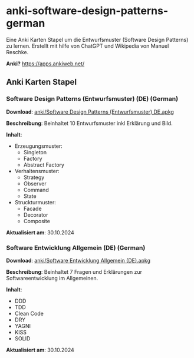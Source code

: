 # anki-software-design-patterns-german
Eine Anki Karten Stapel um die Entwurfsmuster (Software Design Patterns) zu lernen.
Erstellt mit hilfe von ChatGPT und Wikipedia von Manuel Reschke.

**Anki?** https://apps.ankiweb.net/

## Anki Karten Stapel

### Software Design Patterns (Entwurfsmuster) (DE) (German)

**Download**: [anki/Software Design Patterns (Entwurfsmuster) DE.apkg](anki/Software%20Design%20Patterns%20(Entwurfsmuster)%20DE.apkg)

**Beschreibung**: Beinhaltet 10 Entwurfsmuster inkl Erklärung und Bild.

**Inhalt**:
* Erzeugungsmuster:
    *  Singleton
    *  Factory
    *  Abstract Factory
* Verhaltensmuster:
    *  Strategy
    *  Observer
    *  Command
    *  State
* Struckturmuster:
    *  Facade
    *  Decorator
    *  Composite

**Aktualisiert am**: 30.10.2024


### Software Entwicklung Allgemein (DE) (German)

**Download**: [anki/Software Entwicklung Allgemein (DE).apkg](anki/Software%20Entwicklung%20Allgemein%20(DE).apkg)

**Beschreibung**: Beinhaltet 7 Fragen und Erklärungen zur Softwareentwicklung im Allgemeinen.

**Inhalt**:
* DDD
* TDD
* Clean Code
* DRY
* YAGNI
* KISS
* SOLID

**Aktualisiert am**: 30.10.2024